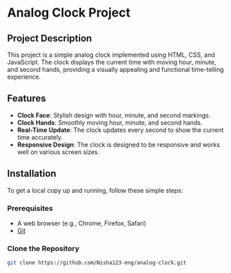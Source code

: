 
# Analog Clock Project

## Project Description
This project is a simple analog clock implemented using HTML, CSS, and JavaScript. The clock displays the current time with moving hour, minute, and second hands, providing a visually appealing and functional time-telling experience.

## Features
- **Clock Face**: Stylish design with hour, minute, and second markings.
- **Clock Hands**: Smoothly moving hour, minute, and second hands.
- **Real-Time Update**: The clock updates every second to show the current time accurately.
- **Responsive Design**: The clock is designed to be responsive and works well on various screen sizes.

## Installation
To get a local copy up and running, follow these simple steps:

### Prerequisites
- A web browser (e.g., Chrome, Firefox, Safari)
- [Git](https://git-scm.com/)

### Clone the Repository
```sh
git clone https://github.com/Nisha123-eng/analog-clock.git
